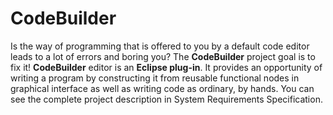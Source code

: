 # CodeBuilder
Is the way of programming that is offered to you by a default code editor leads to a lot of errors and boring you? The __CodeBuilder__ project goal is to fix it!
__CodeBuilder__ editor is an __Eclipse plug-in__. It provides an opportunity of writing a program by constructing it from reusable functional nodes in graphical interface as well as writing code as ordinary, by hands.
You can see the complete project description in System Requirements Specification.